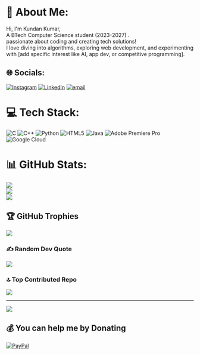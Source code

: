 # 💫 About Me:
Hi, I'm Kundan Kumar, <br>A BTech Computer Science student (2023-2027) .<br>passionate about coding and creating tech solutions! <br>I love diving into algorithms, exploring web development, and experimenting with [add specific interest like AI, app dev, or competitive programming].<br>


## 🌐 Socials:
[![Instagram](https://img.shields.io/badge/Instagram-%23E4405F.svg?logo=Instagram&logoColor=white)](https://instagram.com/tejaskundanyadav) [![LinkedIn](https://img.shields.io/badge/LinkedIn-%230077B5.svg?logo=linkedin&logoColor=white)](https://linkedin.com/in/tejaskundanyadav) [![email](https://img.shields.io/badge/Email-D14836?logo=gmail&logoColor=white)](mailto:tejaskundanyadav@gmail.com) 

# 💻 Tech Stack:
![C](https://img.shields.io/badge/c-%2300599C.svg?style=for-the-badge&logo=c&logoColor=white) ![C++](https://img.shields.io/badge/c++-%2300599C.svg?style=for-the-badge&logo=c%2B%2B&logoColor=white) ![Python](https://img.shields.io/badge/python-3670A0?style=for-the-badge&logo=python&logoColor=ffdd54) ![HTML5](https://img.shields.io/badge/html5-%23E34F26.svg?style=for-the-badge&logo=html5&logoColor=white) ![Java](https://img.shields.io/badge/java-%23ED8B00.svg?style=for-the-badge&logo=openjdk&logoColor=white) ![Adobe Premiere Pro](https://img.shields.io/badge/Adobe%20Premiere%20Pro-9999FF.svg?style=for-the-badge&logo=Adobe%20Premiere%20Pro&logoColor=white) ![Google Cloud](https://img.shields.io/badge/GoogleCloud-%234285F4.svg?style=for-the-badge&logo=google-cloud&logoColor=white)
# 📊 GitHub Stats:
![](https://github-readme-stats.vercel.app/api?username=tejaskundanyadav&theme=one_dark_pro&hide_border=false&include_all_commits=false&count_private=false)<br/>
![](https://nirzak-streak-stats.vercel.app/?user=tejaskundanyadav&theme=one_dark_pro&hide_border=false)<br/>
![](https://github-readme-stats.vercel.app/api/top-langs/?username=tejaskundanyadav&theme=one_dark_pro&hide_border=false&include_all_commits=false&count_private=false&layout=compact)

## 🏆 GitHub Trophies
![](https://github-profile-trophy.vercel.app/?username=tejaskundanyadav&theme=aura&no-frame=false&no-bg=true&margin-w=4)

### ✍️ Random Dev Quote
![](https://quotes-github-readme.vercel.app/api?type=horizontal&theme=radical)

### 🔝 Top Contributed Repo
![](https://github-contributor-stats.vercel.app/api?username=tejaskundanyadav&limit=5&theme=dark&combine_all_yearly_contributions=true)

---
[![](https://visitcount.itsvg.in/api?id=tejaskundanyadav&icon=0&color=0)](https://visitcount.itsvg.in)

  ## 💰 You can help me by Donating
  [![PayPal](https://img.shields.io/badge/PayPal-00457C?style=for-the-badge&logo=paypal&logoColor=white)](https://paypal.me/tejaskundanyadav@oksbi) 

  
<!-- Proudly created with GPRM ( https://gprm.itsvg.in ) -->
